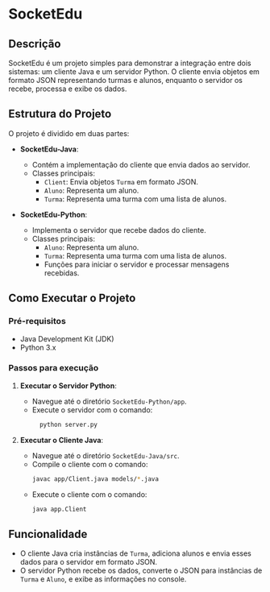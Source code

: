 # SocketEdu

## Descrição
SocketEdu é um projeto simples para demonstrar a integração entre dois sistemas: um cliente Java e um servidor Python. O cliente envia objetos em formato JSON representando turmas e alunos, enquanto o servidor os recebe, processa e exibe os dados.

## Estrutura do Projeto
O projeto é dividido em duas partes:

- **SocketEdu-Java**: 
  - Contém a implementação do cliente que envia dados ao servidor.
  - Classes principais:
    - `Client`: Envia objetos `Turma` em formato JSON.
    - `Aluno`: Representa um aluno.
    - `Turma`: Representa uma turma com uma lista de alunos.

- **SocketEdu-Python**:
  - Implementa o servidor que recebe dados do cliente.
  - Classes principais:
    - `Aluno`: Representa um aluno.
    - `Turma`: Representa uma turma com uma lista de alunos.
    - Funções para iniciar o servidor e processar mensagens recebidas.

## Como Executar o Projeto

### Pré-requisitos
- Java Development Kit (JDK)
- Python 3.x

### Passos para execução

1. **Executar o Servidor Python**:
   - Navegue até o diretório `SocketEdu-Python/app`.
   - Execute o servidor com o comando:
     ```bash
       python server.py
     ```

2. **Executar o Cliente Java**:
   - Navegue até o diretório `SocketEdu-Java/src`.
   - Compile o cliente com o comando:
     ```bash
     javac app/Client.java models/*.java
     ```
   - Execute o cliente com o comando:
     ```bash
     java app.Client
     ```

## Funcionalidade
- O cliente Java cria instâncias de `Turma`, adiciona alunos e envia esses dados para o servidor em formato JSON.
- O servidor Python recebe os dados, converte o JSON para instâncias de `Turma` e `Aluno`, e exibe as informações no console.

